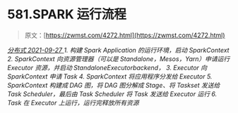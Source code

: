 <!--yml
category: 未分类
date: 0001-01-01 00:00:00
-->

# 581.SPARK 运行流程

> 原文：[https://zwmst.com/4272.html](https://zwmst.com/4272.html)

   [ *分布式* ](https://zwmst.com/%e5%88%86%e5%b8%83%e5%bc%8f)*[ <time datetime="2021-09-28T00:54:32+08:00"> 2021-09-27 </time> ](https://zwmst.com/4272.html)  1.  构建 Spark Application 的运行环境，启动 SparkContext
2.  SparkContext 向资源管理器（可以是 Standalone，Mesos，Yarn）申请运行 Executor 资源，并启动 StandaloneExecutorbackend，
3.  Executor 向 SparkContext 申请 Task
4.  SparkContext 将应用程序分发给 Executor
5.  SparkContext 构建成 DAG 图，将 DAG 图分解成 Stage、将 Taskset 发送给 Task Scheduler，最后由 Task Scheduler 将 Task 发送给 Executor 运行
6.  Task 在 Executor 上运行，运行完释放所有资源*
